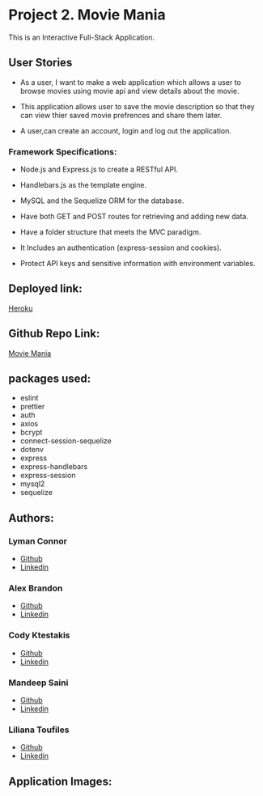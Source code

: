 # Project 2. Movie Mania

This is an Interactive Full-Stack Application.

## User Stories

- As a user, I want to make a web application which allows a user to browse movies using movie api and view details about the movie.

- This application allows user to save the movie description so that they can view thier saved movie prefrences and share them later.

- A user,can create an account, login and log out the application.

### Framework Specifications:

- Node.js and Express.js to create a RESTful API.

- Handlebars.js as the template engine.

- MySQL and the Sequelize ORM for the database.

- Have both GET and POST routes for retrieving and adding new data.

- Have a folder structure that meets the MVC paradigm.

- It Includes an authentication (express-session and cookies).

- Protect API keys and sensitive information with environment variables.

## Deployed link:

[Heroku](link)

## Github Repo Link:

[Movie Mania](https://github.com/mandy2324/Project-2.git)

## packages used:

- eslint
- prettier
- auth
- axios
- bcrypt
- connect-session-sequelize
- dotenv
- express
- express-handlebars
- express-session
- mysql2
- sequelize

## Authors:

### Lyman Connor

- [Github](link)
- [Linkedin](link)

### Alex Brandon

- [Github](link)
- [Linkedin](link)

### Cody Ktestakis

- [Github](link)
- [Linkedin](link)

### Mandeep Saini

- [Github](link)
- [Linkedin](link)

### Liliana Toufiles

- [Github](link)
- [Linkedin](link)

## Application Images:
